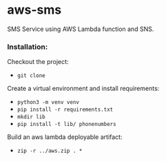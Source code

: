 # aws-sms
SMS Service using AWS Lambda function and SNS.

### Installation:

Checkout the project:
- `git clone`

Create a virtual environment and install requirements:

- `python3 -m venv venv`
- `pip install -r requirements.txt`
- `mkdir lib`
- `pip install -t lib/ phonenumbers`

Build an aws lambda deployable artifact:

- `zip -r ../aws.zip . *`
